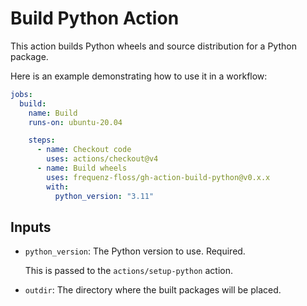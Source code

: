 # Build Python Action

This action builds Python wheels and source distribution for a Python package.

Here is an example demonstrating how to use it in a workflow:

```yaml
jobs:
  build:
    name: Build
    runs-on: ubuntu-20.04

    steps:
      - name: Checkout code
        uses: actions/checkout@v4
      - name: Build wheels
        uses: frequenz-floss/gh-action-build-python@v0.x.x
        with:
          python_version: "3.11"
```

## Inputs

* `python_version`: The Python version to use. Required.

   This is passed to the `actions/setup-python` action.

* `outdir`: The directory where the built packages will be placed.
